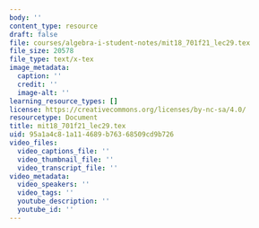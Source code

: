 ```yaml
---
body: ''
content_type: resource
draft: false
file: courses/algebra-i-student-notes/mit18_701f21_lec29.tex
file_size: 20578
file_type: text/x-tex
image_metadata:
  caption: ''
  credit: ''
  image-alt: ''
learning_resource_types: []
license: https://creativecommons.org/licenses/by-nc-sa/4.0/
resourcetype: Document
title: mit18_701f21_lec29.tex
uid: 95a1a4c8-1a11-4689-b763-68509cd9b726
video_files:
  video_captions_file: ''
  video_thumbnail_file: ''
  video_transcript_file: ''
video_metadata:
  video_speakers: ''
  video_tags: ''
  youtube_description: ''
  youtube_id: ''
---
```

